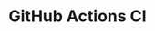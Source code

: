 # GitHub Actions CI






















































































































































































































































































































































































































































































































































































































































































































































































































































































































































































































































































































































































































































































































































































































































































































































































































































































































































































































































